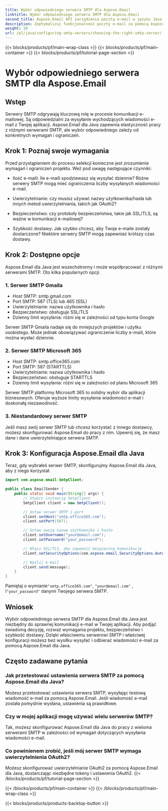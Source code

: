 ```yaml
---
title: Wybór odpowiedniego serwera SMTP dla Aspose.Email
linktitle: Wybór odpowiedniego serwera SMTP dla Aspose.Email
second_title: Aspose.Email API zarządzania pocztą e-mail w języku Java
description: Zoptymalizuj funkcjonalność poczty e-mail za pomocą Aspose.Email dla Java. Dowiedz się, jak wybrać odpowiedni serwer SMTP i bezproblemowo wysyłać e-maile.
weight: 10
url: /pl/java/configuring-smtp-servers/choosing-the-right-smtp-server/
---
```


{{< blocks/products/pf/main-wrap-class >}}
{{< blocks/products/pf/main-container >}}
{{< blocks/products/pf/tutorial-page-section >}}

# Wybór odpowiedniego serwera SMTP dla Aspose.Email


## Wstęp

Serwery SMTP odgrywają kluczową rolę w procesie komunikacji e-mailowej. Są odpowiedzialni za wysyłanie wychodzących wiadomości e-mail z Twojej aplikacji. Aspose.Email dla Java zapewnia elastyczność pracy z różnymi serwerami SMTP, ale wybór odpowiedniego zależy od konkretnych wymagań i ograniczeń.

## Krok 1: Poznaj swoje wymagania

Przed przystąpieniem do procesu selekcji konieczne jest zrozumienie wymagań i ograniczeń projektu. Weź pod uwagę następujące czynniki:

- Ilość e-maili: Ile e-maili spodziewasz się wysyłać dziennie? Różne serwery SMTP mogą mieć ograniczenia liczby wysyłanych wiadomości e-mail.

- Uwierzytelnianie: czy musisz używać nazwy użytkownika/hasła lub innych metod uwierzytelniania, takich jak OAuth2?

- Bezpieczeństwo: czy protokoły bezpieczeństwa, takie jak SSL/TLS, są ważne w komunikacji e-mailowej?

- Szybkość dostawy: Jak szybko chcesz, aby Twoje e-maile zostały dostarczone? Niektóre serwery SMTP mogą zapewniać krótszy czas dostawy.

## Krok 2: Dostępne opcje

Aspose.Email dla Java jest wszechstronny i może współpracować z różnymi serwerami SMTP. Oto kilka popularnych opcji:

### 1. Serwer SMTP Gmaila

- Host SMTP: smtp.gmail.com
- Port SMTP: 587 (TLS) lub 465 (SSL)
- Uwierzytelnianie: nazwa użytkownika i hasło
- Bezpieczeństwo: obsługuje SSL/TLS
- Dzienny limit wysyłania: różni się w zależności od typu konta Google

Serwer SMTP Gmaila nadaje się do mniejszych projektów i użytku osobistego. Może jednak obowiązywać ograniczenie liczby e-maili, które można wysłać dziennie.

### 2. Serwer SMTP Microsoft 365

- Host SMTP: smtp.office365.com
- Port SMTP: 587 (STARTTLS)
- Uwierzytelnianie: nazwa użytkownika i hasło
- Bezpieczeństwo: obsługuje STARTTLS
- Dzienny limit wysyłania: różni się w zależności od planu Microsoft 365

Serwer SMTP platformy Microsoft 365 to solidny wybór dla aplikacji biznesowych. Oferuje wyższe limity wysyłania wiadomości e-mail i doskonałą niezawodność.

### 3. Niestandardowy serwer SMTP

Jeśli masz swój serwer SMTP lub chcesz korzystać z innego dostawcy, możesz skonfigurować Aspose.Email do pracy z nim. Upewnij się, że masz dane i dane uwierzytelniające serwera SMTP.

## Krok 3: Konfiguracja Aspose.Email dla Java

Teraz, gdy wybrałeś serwer SMTP, skonfigurujmy Aspose.Email dla Java, aby z niego korzystał.

```java
import com.aspose.email.SmtpClient;

public class EmailSender {
    public static void main(String[] args) {
        // Utwórz instancję SmtpClient
        SmtpClient client = new SmtpClient();

        // Ustaw serwer SMTP i port
        client.setHost("smtp.office365.com");
        client.setPort(587);

        // Ustaw swoją nazwę użytkownika i hasło
        client.setUsername("your@email.com");
        client.setPassword("your_password");

        // Włącz SSL/TLS, aby zapewnić bezpieczną komunikację
        client.setSecurityOptions(com.aspose.email.SecurityOptions.Auto);

        // Wyślij e-mail
        client.send(message);
    }
}
```

 Pamiętaj o wymianie`"smtp.office365.com"`, `"your@email.com"` , I`"your_password"` danymi Twojego serwera SMTP.

## Wniosek

Wybór odpowiedniego serwera SMTP dla Aspose.Email dla Java jest niezbędny do sprawnej komunikacji e-mail w Twojej aplikacji. Aby podjąć świadomą decyzję, rozważ wymagania projektu, bezpieczeństwo i szybkość dostawy. Dzięki właściwemu serwerowi SMTP i właściwej konfiguracji możesz bez wysiłku wysyłać i odbierać wiadomości e-mail za pomocą Aspose.Email dla Java.

## Często zadawane pytania

### Jak przetestować ustawienia serwera SMTP za pomocą Aspose.Email dla Java?

Możesz przetestować ustawienia serwera SMTP, wysyłając testową wiadomość e-mail za pomocą Aspose.Email. Jeśli wiadomość e-mail została pomyślnie wysłana, ustawienia są prawidłowe.

### Czy w mojej aplikacji mogę używać wielu serwerów SMTP?

Tak, możesz skonfigurować Aspose.Email dla Java do pracy z wieloma serwerami SMTP w zależności od wymagań dotyczących wysyłania wiadomości e-mail.

### Co powinienem zrobić, jeśli mój serwer SMTP wymaga uwierzytelnienia OAuth2?

Możesz skonfigurować uwierzytelnianie OAuth2 za pomocą Aspose.Email dla Java, dostarczając niezbędne tokeny i ustawienia OAuth2.
{{< /blocks/products/pf/tutorial-page-section >}}

{{< /blocks/products/pf/main-container >}}
{{< /blocks/products/pf/main-wrap-class >}}

{{< blocks/products/products-backtop-button >}}
